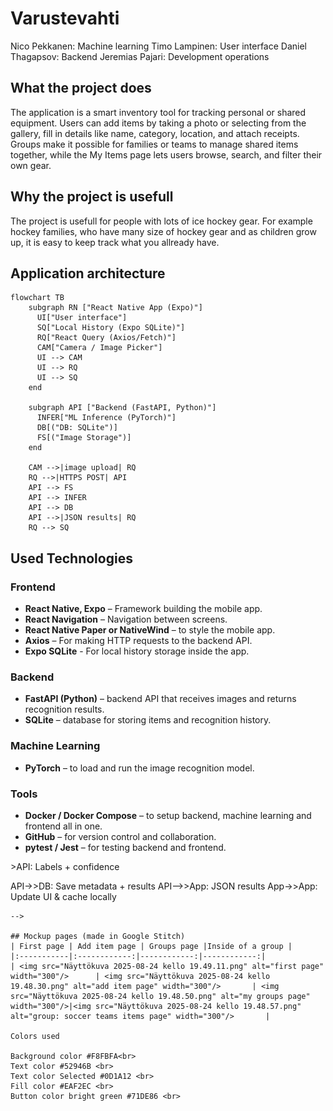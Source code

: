 # Varustevahti

Nico Pekkanen: Machine learning
Timo Lampinen: User interface
Daniel Thagapsov: Backend
Jeremias Pajari: Development operations

## What the project does
The application is a smart inventory tool for tracking personal or shared equipment. Users can add items by taking a photo or selecting from the gallery, fill in details like name, category, location, and attach receipts. Groups make it possible for families or teams to manage shared items together, while the My Items page lets users browse, search, and filter their own gear.

## Why the project is usefull
The project is usefull for people with lots of ice hockey gear. For example hockey families, who have many size of hockey gear and as children grow up, it is easy to keep track what you allready have. 

## Application architecture

```mermaid
flowchart TB
    subgraph RN ["React Native App (Expo)"]
      UI["User interface"]
      SQ["Local History (Expo SQLite)"]
      RQ["React Query (Axios/Fetch)"]
      CAM["Camera / Image Picker"]
      UI --> CAM
      UI --> RQ
      UI --> SQ
    end

    subgraph API ["Backend (FastAPI, Python)"]
      INFER["ML Inference (PyTorch)"]
      DB[("DB: SQLite")]
      FS[("Image Storage")]
    end

    CAM -->|image upload| RQ
    RQ -->|HTTPS POST| API
    API --> FS
    API --> INFER
    API --> DB
    API -->|JSON results| RQ
    RQ --> SQ
```


## Used Technologies

### Frontend
- **React Native, Expo** – Framework building the mobile app.
- **React Navigation** – Navigation between screens.
- **React Native Paper or NativeWind** – to style the mobile app.
- **Axios** – For making HTTP requests to the backend API.
- **Expo SQLite** - For local history storage inside the app.

### Backend
- **FastAPI (Python)** – backend API that receives images and returns recognition results. 
- **SQLite** – database for storing items and recognition history.

### Machine Learning
- **PyTorch** – to load and run the image recognition model.

### Tools
- **Docker / Docker Compose** – to setup backend, machine learning and frontend all in one. 
- **GitHub** – for version control and collaboration.
- **pytest / Jest** – for testing backend and frontend.

<!-- ## Flow of actions

```mermaid
sequenceDiagram
  participant U as User
  participant App as Expo App
  participant API as FastAPI
  participant ML as PyTorch
  participant DB as Database
  participant FS as File Storage

  U->>App: Take/choose photo
  App->>API: POST /images
  API->>FS: Save image
  API->>ML: Run inference
  ML-->>API: Labels + confidence
  API->>DB: Save metadata + results
  API-->>App: JSON results
  App->>App: Update UI & cache locally

```
-->

## Mockup pages (made in Google Stitch)
| First page | Add item page | Groups page |Inside of a group |
|:-----------|:------------:|------------:|------------:|
| <img src="Näyttökuva 2025-08-24 kello 19.49.11.png" alt="first page" width="300"/>      | <img src="Näyttökuva 2025-08-24 kello 19.48.30.png" alt="add item page" width="300"/>       | <img src="Näyttökuva 2025-08-24 kello 19.48.50.png" alt="my groups page" width="300"/>|<img src="Näyttökuva 2025-08-24 kello 19.48.57.png" alt="group: soccer teams items page" width="300"/>       |

Colors used

Background color #F8FBFA<br>
Text color #52946B <br>
Text color Selected #0D1A12 <br>
Fill color #EAF2EC <br>
Button color bright green #71DE86 <br>




